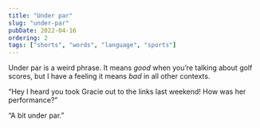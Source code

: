 ```yaml
---
title: "Under par"
slug: "under-par"
pubDate: 2022-04-16
ordering: 2
tags: ["shorts", "words", "language", "sports"]
---
```


<span class="small-caps">Under par</span> is a weird phrase. It means _good_ when you’re talking about golf scores, but I have a feeling it means _bad_ in all other contexts.

“Hey I heard you took Gracie out to the links last weekend! How was her performance?”

“A bit under par.”